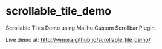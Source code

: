 scrollable_tile_demo
====================

Scrollable Tiles Demo using Malihu Custom Scrollbar Plugin.

Live demo at: http://wmora.github.io/scrollable_tile_demo/
